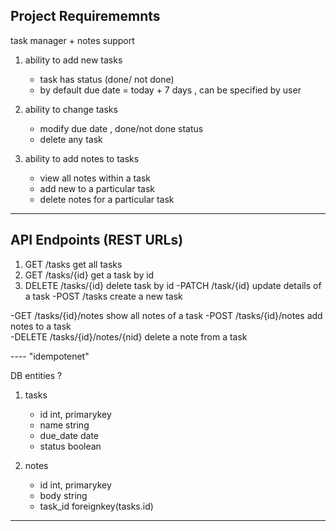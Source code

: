 ## Project Requirememnts 

task manager + notes support 

1. ability to add new tasks
   - task has status (done/ not done)
   - by default due date = today + 7 days , can be specified by user

2. ability to  change tasks
   - modify due date , done/not done status
   - delete any task

3. ability to add notes to tasks
   - view all notes within a task
   - add new to a particular task
   - delete notes for a particular task

----
## API Endpoints (REST URLs)
1. GET      /tasks                   get all tasks
2. GET      /tasks/{id}              get a task by id  
3. DELETE   /tasks/{id}              delete task by id
-PATCH    /task/{id}               update details of a task
-POST     /tasks                   create a new task 

-GET      /tasks/{id}/notes     	show all notes of a task
-POST     /tasks/{id}/notes 		add notes to a task      
-DELETE   /tasks/{id}/notes/{nid} delete a note from a task

---- "idempotenet"

DB entities ?

1. tasks
    - id 			int, primarykey
    - name			string
    - due_date		date
    - status		boolean

2. notes
    - id			int, primarykey
    - body			string
    - task_id		foreignkey(tasks.id)

------ 


